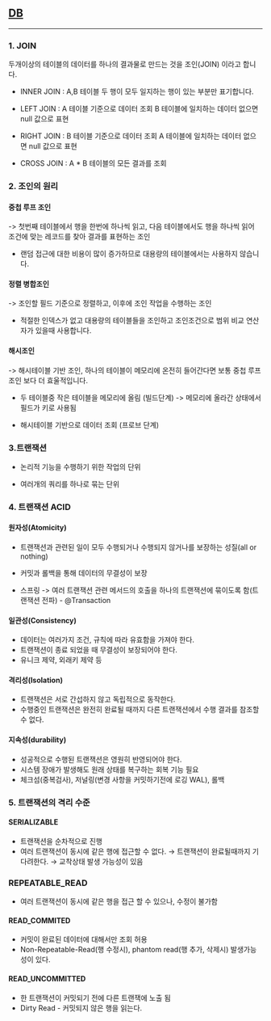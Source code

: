 ## [DB]()

---

### 1. JOIN

두개이상의 테이블의 데이터를 하나의 결과물로 만드는 것을 조인(JOIN) 이라고 합니다.

- INNER JOIN : A,B 테이블 두 행이 모두 일지하는 행이 있는 부분만 표기합니다.

- LEFT JOIN : A 테이블 기준으로 데이터 조회 B 테이블에 일치하는 데이터 없으면 null 값으로 표현

- RIGHT JOIN : B 테이블 기준으로 데이터 조회 A 테이블에 일치하는 데이터 없으면 null 값으로 표현

- CROSS JOIN : A \* B 테이블의 모든 결과를 조회

### 2. 조인의 원리

#### 중첩 루프 조인

-> 첫번째 테이블에서 행을 한번에 하나씩 읽고, 다음 테이블에서도 행을 하나씩 읽어 조건에 맞는 레코드를 찾아 결과를 표현하는 조인

- 랜덤 접근에 대한 비용이 많이 증가하므로 대용량의 테이블에서는 사용하지 않습니다.

#### 정렬 병합조인

-> 조인할 필드 기준으로 정렬하고, 이후에 조인 작업을 수행하는 조인

- 적절한 인덱스가 없고 대용량의 테이블들을 조인하고 조인조건으로 범위 비교 연산자가 있을때 사용합니다.

#### 해시조인

-> 해시테이블 기반 조인, 하나의 테이블이 메모리에 온전히 들어간다면 보통 중첩 루프 조인 보다 더 효울적입니다.

- 두 테이블중 작은 테이블을 메모리에 올림 (빌드단계) -> 메모리에 올라간 상태에서 필드가 키로 사용됨

- 해시테이블 기반으로 데이터 조회 (프로브 단계)

### 3.트랜잭션

- 논리적 기능을 수행하기 위한 작업의 단위

- 여러개의 쿼리를 하나로 묶는 단위

### 4. 트랜잭션 ACID

#### 원자성(Atomicity)

- 트랜잭션과 관련된 일이 모두 수행되거나 수행되지 않거나를 보장하는 성질(all or nothing)

- 커밋과 롤백을 통해 데이터의 무결성이 보장

- 스프링 -> 여러 트랜잭션 관련 메서드의 호출을 하나의 트랜잭션에 묶이도록 함(트랜잭션 전파) - @Transaction

#### 일관성(Consistency)

- 데이터는 여러가지 조건, 규칙에 따라 유효함을 가져야 한다.
- 트랜잭션이 종료 되었을 때 무결성이 보장되어야 한다.
- 유니크 제약, 외래키 제약 등

#### 격리성(Isolation)

- 트랜잭션은 서로 간섭하지 않고 독립적으로 동작한다.
- 수행중인 트랜잭션은 완전히 완료될 때까지 다른 트랜잭션에서 수행 결과를 참조할 수 없다.

#### 지속성(durability)

- 성공적으로 수행된 트랜잭션은 영원히 반영되어야 한다.
- 시스템 장애가 발생해도 원래 상태를 복구하는 회복 기능 필요
- 체크섬(중복검사), 저널링(변경 사항을 커밋하기전에 로깅 WAL), 롤백

### 5. 트랜잭션의 격리 수준

#### SERIALIZABLE

- 트랜잭션을 순차적으로 진행
- 여러 트랜잭션이 동시에 같은 행에 접근할 수 없다. → 트랜잭션이 완료될때까지 기다려한다. → 교착상태 발생 가능성이 있음

### REPEATABLE_READ

- 여러 트랜잭션이 동시에 같은 행을 접근 할 수 있으나, 수정이 불가함

#### READ_COMMITED

- 커밋이 완료된 데이터에 대해서만 조회 허용
- Non-Repeatable-Read(행 수정시), phantom read(행 추가, 삭제시) 발생가능성이 있다.

#### READ_UNCOMMITTED

- 한 트랜잭션이 커밋되기 전에 다른 트랜잭에 노출 됨
- Dirty Read - 커밋되지 않은 행을 읽는다.
